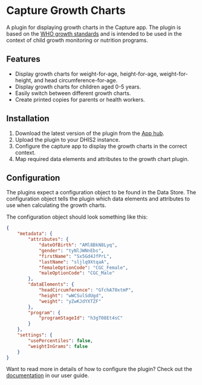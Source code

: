 # Capture Growth Charts

A plugin for displaying growth charts in the Capture app.
The plugin is based on the [WHO growth standards](https://www.who.int/childgrowth/standards/en/) and is intended to be used in the context of child growth monitoring or nutrition programs.

## Features

- Display growth charts for weight-for-age, height-for-age, weight-for-height, and head circumference-for-age.
- Display growth charts for children aged 0-5 years.
- Easily switch between different growth charts.
- Create printed copies for parents or health workers.

## Installation

1. Download the latest version of the plugin from the [App hub](https://apps.dhis2.org).
2. Upload the plugin to your DHIS2 instance.
3. Configure the capture app to display the growth charts in the correct context.
4. Map required data elements and attributes to the growth chart plugin.

## Configuration

The plugins expect a configuration object to be found in the Data Store. The configuration object tells the plugin which data elements and attributes to use when calculating the growth charts.

The configuration object should look something like this:

```json
{
    "metadata": {
        "attributes": {
            "dateOfBirth": "AMl8BkN8Lyq",
            "gender": "tyNlJWNnEbs",
            "firstName": "Sx5Gd4JfPrL",
            "lastName": "sljlq9XtqaA",
            "femaleOptionCode": "CGC_Female",
            "maleOptionCode": "CGC_Male"
        },
        "dataElements": {
            "headCircumference": "GfchA70xtmP",
            "height": "wWCSulSdUgd",
            "weight": "yZwKJdYXTZF"
        },
        "program": {
            "programStageId": "h3gT08Et4sC"
        }
    },
    "settings": {
        "usePercentiles": false,
        "weightInGrams": false
    }
}

```

Want to read more in details of how to configure the plugin? Check out the [documentation](https://github.com/dev-otta/dhis2-who-growth-chart/blob/master/docs/using-capture-growth-charts.md) in our user guide.

